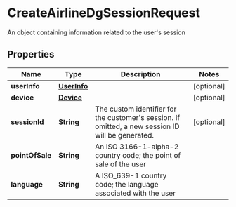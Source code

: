 

# CreateAirlineDgSessionRequest

An object containing information related to the user's session

## Properties

| Name            | Type                        | Description                                                                                           | Notes      |
|-----------------|-----------------------------|-------------------------------------------------------------------------------------------------------|------------|
| **userInfo**    | [**UserInfo**](UserInfo.md) |                                                                                                       | [optional] |
| **device**      | [**Device**](Device.md)     |                                                                                                       | [optional] |
| **sessionId**   | **String**                  | The custom identifier for the customer&#39;s session. If omitted, a new session ID will be generated. | [optional] |
| **pointOfSale** | **String**                  | An ISO 3166-1-alpha-2 country code; the point of sale of the user                                     |            |
| **language**    | **String**                  | A ISO_639-1 country code; the language associated with the user                                       |            |



